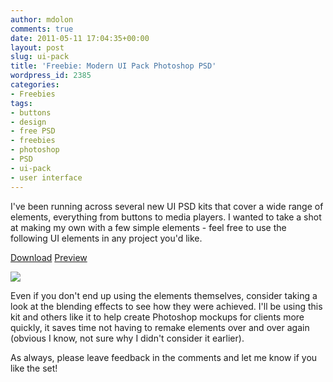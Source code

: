 ```yaml
---
author: mdolon
comments: true
date: 2011-05-11 17:04:35+00:00
layout: post
slug: ui-pack
title: 'Freebie: Modern UI Pack Photoshop PSD'
wordpress_id: 2385
categories:
- Freebies
tags:
- buttons
- design
- free PSD
- freebies
- photoshop
- PSD
- ui-pack
- user interface
---
```


I've been running across several new UI PSD kits that cover a wide range of elements, everything from buttons to media players.  I wanted to take a shot at making my own with a few simple elements - feel free to use the following UI elements in any project you'd like.

<div class="download">
  <a href="http://devgrow.s3.amazonaws.com/assets/files/ui-pack.zip" class="button primary">Download</a>
  <a href="http://devgrow.s3.amazonaws.com/assets/images/ui-pack-preview.png" class="button secondary">Preview</a>
</div>

[![](http://devgrow.s3.amazonaws.com/assets/images/ui-pack-big.png)](http://devgrow.s3.amazonaws.com/assets/images/ui-pack-preview.png)

Even if you don't end up using the elements themselves, consider taking a look at the blending effects to see how they were achieved.  I'll be using this kit and others like it to help create Photoshop mockups for clients more quickly, it saves time not having to remake elements over and over again (obvious I know, not sure why I didn't consider it earlier).

As always, please leave feedback in the comments and let me know if you like the set!